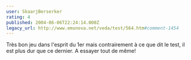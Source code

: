 ```yaml
---
user: SkaarjBerserker
rating: 4
published: 2004-06-06T22:24:14.000Z
legacy_url: http://www.emunova.net/veda/test/564.htm#comment-1454
---
```

Très bon jeu dans l'esprit du 1er mais contrairement à ce que dit le test, il est plus dur que ce dernier. A essayer tout de même!